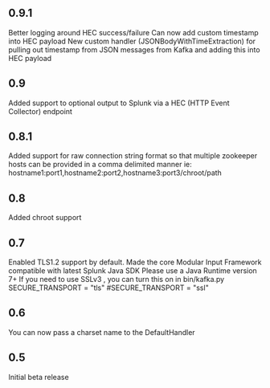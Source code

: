 0.9.1
-----
Better logging around HEC success/failure
Can now add custom timestamp into HEC payload
New custom handler (JSONBodyWithTimeExtraction) for pulling out timestamp from JSON messages from Kafka and adding this into HEC payload

0.9
---
Added support to optional output to Splunk via a HEC (HTTP Event Collector) endpoint


0.8.1
---
Added support for raw connection string format so that multiple zookeeper hosts
can be provided in a comma delimited manner
ie: hostname1:port1,hostname2:port2,hostname3:port3/chroot/path 

0.8
---
Added chroot support

0.7
----
Enabled TLS1.2 support by default.
Made the  core Modular Input Framework compatible with latest Splunk Java SDK
Please use a Java Runtime version 7+
If you need to use SSLv3 , you can turn this on in bin/kafka.py
SECURE_TRANSPORT = "tls"
#SECURE_TRANSPORT = "ssl"

0.6
-----
You can now pass a charset name to the DefaultHandler

0.5
-----
Initial beta release
